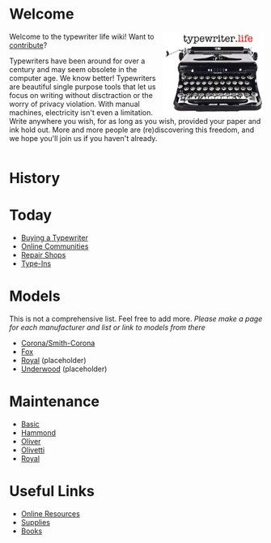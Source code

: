 <!-- TITLE: Typewriter Life -->
<!-- SUBTITLE: A community maintained typewriter wiki -->

# Welcome
<img src="/uploads/wiki/typewriter-life.jpg" width="200" alt="Typewriter Life" align="right" />

Welcome to the typewriter life wiki!  Want to [contribute](contribute)?

Typewriters have been around for over a century and may seem obsolete in the computer age. We know better! Typewriters are beautiful single purpose tools that let us focus on writing without disctraction or the worry of privacy violation. With manual machines, electricity isn't even a limitation. Write anywhere you wish, for as long as you wish, provided your paper and ink hold out. More and more people are (re)discovering this freedom, and we hope you'll join us if you haven't already.

<div style="clear: right"></div>

# History
# Today
* [Buying a Typewriter](/today/buy)
* [Online Communities](/today/community)
* [Repair Shops](/today/shops)
* [Type-Ins](/today/typein)

# Models
This is not a comprehensive list. Feel free to add more.
*Please make a page for each manufacturer and list or link to models from there*

* [Corona/Smith-Corona](/models/Corona)
* [Fox](/models/fox)
* [Royal](/models/royal) (placeholder)
* [Underwood](/models/underwood) (placeholder)

# Maintenance
* [Basic](/maintenance/basic)
* [Hammond](/maintenance/hammond)
* [Oliver](/maintenance/oliver)
* [Olivetti](/maintenance/olivetti)
* [Royal](/maintenance/royal)
# Useful Links
* [Online Resources](/useful-links/resources)
* [Supplies](/useful-links/supplies)
* [Books](/useful-links/books)